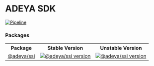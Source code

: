 # ADEYA SDK

[![Pipeline](https://github.com/credebl/adeya-sdk/actions/workflows/pipeline.yaml/badge.svg?branch=main)](https://github.com/credebl/adeya-sdk/actions/workflows/pipeline.yaml)

### Packages

<table>
  <tr>
    <th><b>Package</b></th>
    <th><b>Stable Version</b></th>
    <th><b>Unstable Version</b></th>
  </tr>
  <tr>
    <td><a href="https://github.com/credebl/adeya-sdk/tree/main/packages/ssi">@adeya/ssi</a></td>
    <td>
      <a href="https://npmjs.com/package/@adeya/ssi">
        <img alt="@adeya/ssi version" src="https://img.shields.io/npm/v/@adeya/ssi.svg"/>
      </a>
    </td>
    <td>
      <a href="https://npmjs.com/package/@adeya/ssi">
        <img alt="@adeya/ssi version" src="https://img.shields.io/npm/v/@adeya/ssi/alpha.svg"/>
      </a>
    </td>
  </tr>
</table>
